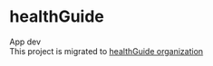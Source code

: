 # healthGuide
App dev
<br>
This project is migrated to <a href="https://github.com/healthGuide">healthGuide organization</a>
